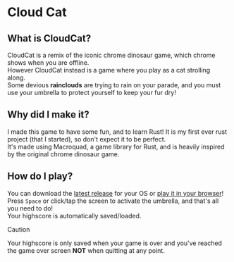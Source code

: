 # Cloud Cat

## What is CloudCat?

CloudCat is a remix of the iconic chrome dinosaur game, which chrome shows when you are offline.  
However CloudCat instead is a game where you play as a cat strolling along.  
Some devious **rainclouds** are trying to rain on your parade, and you must use your umbrella to protect yourself to
keep your fur dry!

## Why did I make it?

I made this game to have some fun, and to learn Rust! It is my first ever rust project (that I started), so don't expect it to be
perfect.  
It's made using Macroquad, a game library for Rust, and is heavily inspired by the original chrome dinosaur game.

## How do I play?

You can download the [latest release](https://github.com/Spacexplorer11/CloudCat/releases/latest) for your OS or [play it in your browser](https://spacexplorer11.github.io/CloudCat/)!
Press `Space` or click/tap the screen to activate the umbrella, and that's all you need to do!  
Your highscore is automatically saved/loaded.  
>[!CAUTION]
> Your highscore is only saved when your game is over and you've reached the game over screen
> **NOT** when quitting at any point.